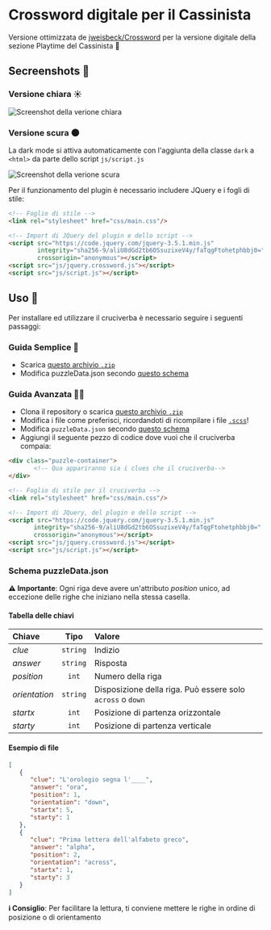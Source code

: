 # Crossword digitale per il Cassinista 
Versione ottimizzata de [jweisbeck/Crossword](https://github.com/jweisbeck/Crossword) per la versione digitale della sezione Playtime del Cassinista 🧩

## Secreenshots 👀
### Versione chiara ☀️
![Screenshot della verione chiara](https://i.imgur.com/qJoFM5r.png)

### Versione scura 🌑
La dark mode si attiva automaticamente con l'aggiunta della classe `dark` a  `<html>` da parte dello script  `js/script.js`

![Screenshot della verione scura](https://i.imgur.com/D08GigW.png)

Per il funzionamento del plugin è necessario includere JQuery e i fogli di stile:
```html
<!-- Foglio di stile -->
<link rel="stylesheet" href="css/main.css"/>

<!-- Import di JQuery del plugin e dello script -->
<script src="https://code.jquery.com/jquery-3.5.1.min.js"
        integrity="sha256-9/aliU8dGd2tb6OSsuzixeV4y/faTqgFtohetphbbj0="
        crossorigin="anonymous"></script>
<script src="js/jquery.crossword.js"></script>
<script src="js/script.js"></script>
```
## Uso 📖
Per installare ed utilizzare il cruciverba è necessario seguire i seguenti passaggi:
### Guida Semplice 👶
* Scarica [questo archivio `.zip`](https://github.com/rospino74/Crossword/releases/latest)
* Modifica puzzleData.json secondo [questo schema](https://github.com/rospino74/Crossword#schema-puzzledatajson)
### Guida Avanzata 👩‍💻
* Clona il repository o scarica [questo archivio `.zip`](https://github.com/rospino74/Crossword/releases/latest)
* Modifica i file come preferisci, ricordandoti di ricompilare i file [`.scss`](https://github.com/rospino74/Crossword/search?l=scss)!
* Modifica `puzzleData.json` secondo [questo schema](https://github.com/rospino74/Crossword#schema-puzzledatajson)
* Aggiungi il seguente pezzo di codice dove vuoi che il cruciverba compaia:
 ```html
<div class="puzzle-container">
        <!-- Qua appariranno sia i clues che il cruciverba-->
</div>

<!-- Foglio di stile per il cruciverba -->
<link rel="stylesheet" href="css/main.css"/>

<!-- Import di JQuery, del plugin e dello script -->
<script src="https://code.jquery.com/jquery-3.5.1.min.js"
        integrity="sha256-9/aliU8dGd2tb6OSsuzixeV4y/faTqgFtohetphbbj0="
        crossorigin="anonymous"></script>
<script src="js/jquery.crossword.js"></script>
<script src="js/script.js"></script>
 ```
### Schema puzzleData.json
**⚠️ Importante**: Ogni riga deve avere un'attributo *position* unico, ad eccezione delle righe che iniziano nella stessa casella.

#### Tabella delle chiavi
| Chiave | Tipo | Valore |
| :--- | :---: | :---|
|*clue*|`string`|Indizio|
|*answer*|`string`|Risposta|
|*position*|`int`|Numero della riga|
|*orientation*|`string`|Disposizione della riga. Può essere solo `across` o `down`|
|*startx*|`int`|Posizione di partenza orizzontale|
|*starty*|`int`|Posizione di partenza verticale|

#### Esempio di file
```json
[
   {
      "clue": "L'orologio segna l'____",
      "answer": "ora",
      "position": 1,
      "orientation": "down",
      "startx": 5,
      "starty": 1
   },
   {
      "clue": "Prima lettera dell'alfabeto greco",
      "answer": "alpha",
      "position": 2,
      "orientation": "across",
      "startx": 1,
      "starty": 3
   }
]
```
**ℹ️ Consiglio**: Per facilitare la lettura, ti conviene mettere le righe in ordine di posizione o di orientamento